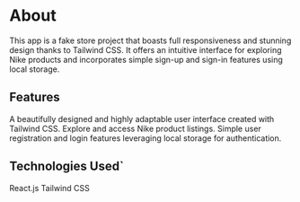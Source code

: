 # About

This app is a fake store project that boasts full responsiveness and stunning design thanks to Tailwind CSS. It offers an intuitive interface for exploring Nike products and incorporates simple sign-up and sign-in features using local storage.

## Features

A beautifully designed and highly adaptable user interface created with Tailwind CSS.
Explore and access Nike product listings.
Simple user registration and login features leveraging local storage for authentication.

## Technologies Used`

React.js
Tailwind CSS


